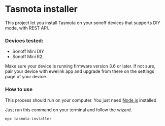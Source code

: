 # Tasmota installer

This project let you install Tasmota on your sonoff devices that supports DIY mode, with REST API. 

### Devices tested: 
- Sonoff Mini DIY
- Sonoff Mini R2

Make sure your device is running firmware version 3.6 or later. If not sure, pair your device with ewelink app and upgrade from there on the settings page of your device. 

### How to use

This process should run on your computer. You just need [Node.js](https://nodejs.org/es/download/) installed. 

Just run this command on your terminal and follow the wizard.  
```bash
npx tasmota-installer
```

